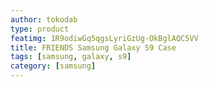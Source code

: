 ```yaml
---
author: tokodab
type: product
featimg: 1R9odiwGq5qgsLyriGzUg-OkBglAQC5VV
title: FRIENDS Samsung Galaxy S9 Case
tags: [samsung, galaxy, s9]
category: [samsung]
---
```

